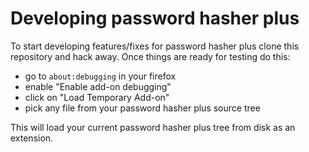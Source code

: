 # Developing password hasher plus

To start developing features/fixes for password hasher plus clone this
repository and hack away. Once things are ready for testing do this:

* go to `about:debugging` in your firefox
* enable "Enable add-on debugging"
* click on "Load Temporary Add-on"
* pick any file from your password hasher plus source tree

This will load your current password hasher plus tree from disk as an
extension.